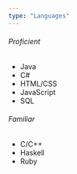```yaml
---
type: "Languages"
---
```

###### Proficient
* Java
* C#
* HTML/CSS
* JavaScript
* SQL

###### Familiar
* C/C++
* Haskell
* Ruby
